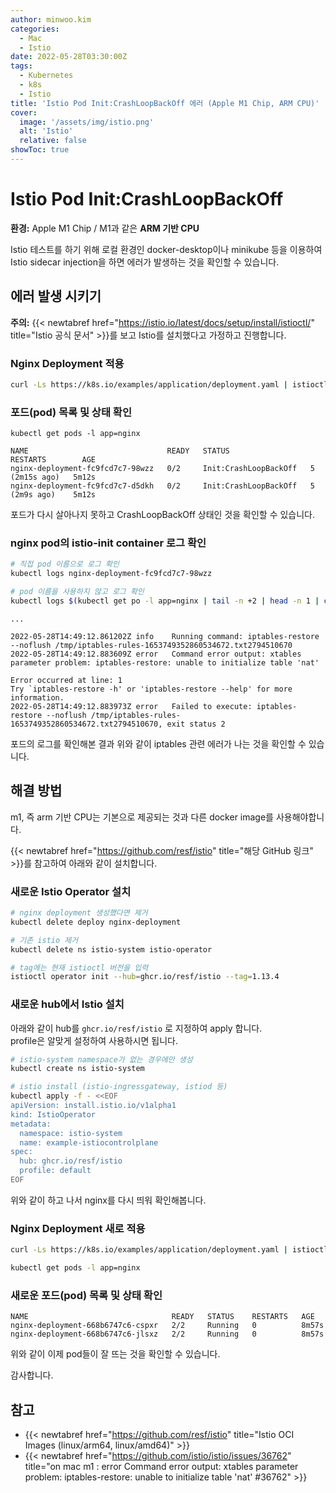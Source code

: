 ```yaml
---
author: minwoo.kim
categories:
  - Mac
  - Istio
date: 2022-05-28T03:30:00Z
tags:
  - Kubernetes
  - k8s
  - Istio
title: 'Istio Pod Init:CrashLoopBackOff 에러 (Apple M1 Chip, ARM CPU)'
cover:
  image: '/assets/img/istio.png'
  alt: 'Istio'
  relative: false
showToc: true
---
```


# Istio Pod Init:CrashLoopBackOff

**환경:** Apple M1 Chip / M1과 같은 **ARM 기반 CPU**

Istio 테스트를 하기 위해 로컬 환경인 docker-desktop이나 minikube 등을 이용하여 Istio sidecar injection을 하면 에러가 발생하는 것을 확인할 수 있습니다.

## 에러 발생 시키기

**주의:** {{< newtabref href="https://istio.io/latest/docs/setup/install/istioctl/" title="Istio 공식 문서" >}}를 보고 Istio를 설치했다고 가정하고 진행합니다.

### Nginx Deployment 적용

```bash
curl -Ls https://k8s.io/examples/application/deployment.yaml | istioctl kube-inject -f - | kubectl apply -f -
```

### 포드(pod) 목록 및 상태 확인

```
kubectl get pods -l app=nginx
```

```plaintext
NAME                               READY   STATUS                  RESTARTS        AGE
nginx-deployment-fc9fcd7c7-98wzz   0/2     Init:CrashLoopBackOff   5 (2m15s ago)   5m12s
nginx-deployment-fc9fcd7c7-d5dkh   0/2     Init:CrashLoopBackOff   5 (2m9s ago)    5m12s
```

포드가 다시 살아나지 못하고 CrashLoopBackOff 상태인 것을 확인할 수 있습니다.

### nginx pod의 istio-init container 로그 확인

```bash
# 직접 pod 이름으로 로그 확인
kubectl logs nginx-deployment-fc9fcd7c7-98wzz

# pod 이름을 사용하지 않고 로그 확인
kubectl logs $(kubectl get po -l app=nginx | tail -n +2 | head -n 1 | cut -d ' ' -f 1) istio-init
```

```plaintext
...

2022-05-28T14:49:12.861202Z	info	Running command: iptables-restore --noflush /tmp/iptables-rules-1653749352860534672.txt2794510670
2022-05-28T14:49:12.883609Z	error	Command error output: xtables parameter problem: iptables-restore: unable to initialize table 'nat'

Error occurred at line: 1
Try `iptables-restore -h' or 'iptables-restore --help' for more information.
2022-05-28T14:49:12.883973Z	error	Failed to execute: iptables-restore --noflush /tmp/iptables-rules-1653749352860534672.txt2794510670, exit status 2
```

포드의 로그를 확인해본 결과 위와 같이 iptables 관련 에러가 나는 것을 확인할 수 있습니다.

## 해결 방법

m1, 즉 arm 기반 CPU는 기본으로 제공되는 것과 다른 docker image를 사용해야합니다.

{{< newtabref href="https://github.com/resf/istio" title="해당 GitHub 링크" >}}를 참고하여 아래와 같이 설치합니다.

### 새로운 Istio Operator 설치

```bash
# nginx deployment 생성했다면 제거
kubectl delete deploy nginx-deployment

# 기존 istio 제거
kubectl delete ns istio-system istio-operator

# tag에는 현재 istioctl 버전을 입력
istioctl operator init --hub=ghcr.io/resf/istio --tag=1.13.4
```

### 새로운 hub에서 Istio 설치

아래와 같이 hub를 `ghcr.io/resf/istio` 로 지정하여 apply 합니다.  
profile은 알맞게 설정하여 사용하시면 됩니다.

```bash
# istio-system namespace가 없는 경우에만 생성
kubectl create ns istio-system

# istio install (istio-ingressgateway, istiod 등)
kubectl apply -f - <<EOF
apiVersion: install.istio.io/v1alpha1
kind: IstioOperator
metadata:
  namespace: istio-system
  name: example-istiocontrolplane
spec:
  hub: ghcr.io/resf/istio
  profile: default
EOF
```

위와 같이 하고 나서 nginx를 다시 띄워 확인해봅니다.

### Nginx Deployment 새로 적용

```bash
curl -Ls https://k8s.io/examples/application/deployment.yaml | istioctl kube-inject -f - | kubectl apply -f -
```

```bash
kubectl get pods -l app=nginx
```

### 새로운 포드(pod) 목록 및 상태 확인

```plaintext
NAME                                READY   STATUS    RESTARTS   AGE
nginx-deployment-668b6747c6-cspxr   2/2     Running   0          8m57s
nginx-deployment-668b6747c6-jlsxz   2/2     Running   0          8m57s
```

위와 같이 이제 pod들이 잘 뜨는 것을 확인할 수 있습니다.

감사합니다.

## 참고

- {{< newtabref href="https://github.com/resf/istio" title="Istio OCI Images (linux/arm64, linux/amd64)" >}}
- {{< newtabref href="https://github.com/istio/istio/issues/36762" title="on mac m1 : error Command error output: xtables parameter problem: iptables-restore: unable to initialize table 'nat' #36762" >}}
